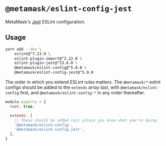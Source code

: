# `@metamask/eslint-config-jest`

MetaMask's [Jest](https://jestjs.io/) ESLint configuration.

## Usage

```bash
yarn add --dev \
    eslint@^7.23.0 \
    eslint-plugin-import@^2.22.0 \
    eslint-plugin-jest@^23.6.0 \
    @metamask/eslint-config@^5.0.0 \
    @metamask/eslint-config-jest@^5.0.0
```

The order in which you extend ESLint rules matters.
The `@metamask/*` eslint configs should be added to the `extends` array _last_,
with `@metamask/eslint-config` first, and `@metamask/eslint-config-*` in any
order thereafter.

```js
module.exports = {
  root: true,

  extends: [
    // These should be added last unless you know what you're doing.
    '@metamask/eslint-config',
    '@metamask/eslint-config-jest',
  ],
}
```
